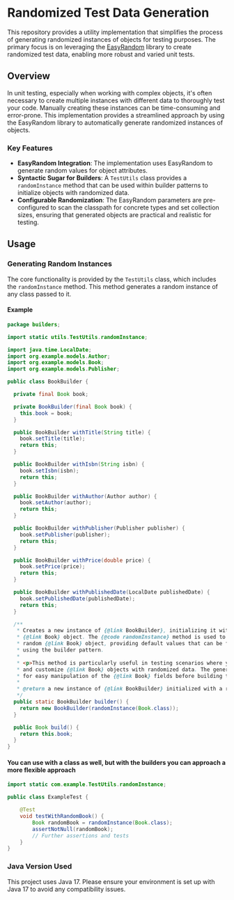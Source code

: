 # Randomized Test Data Generation

This repository provides a utility implementation that simplifies the process of generating randomized instances of objects for testing purposes. The primary focus is on leveraging the [EasyRandom](https://github.com/j-easy/easy-random) library to create randomized test data, enabling more robust and varied unit tests.

## Overview

In unit testing, especially when working with complex objects, it's often necessary to create multiple instances with different data to thoroughly test your code. Manually creating these instances can be time-consuming and error-prone. This implementation provides a streamlined approach by using the EasyRandom library to automatically generate randomized instances of objects.

### Key Features

- **EasyRandom Integration**: The implementation uses EasyRandom to generate random values for object attributes.
- **Syntactic Sugar for Builders**: A `TestUtils` class provides a `randomInstance` method that can be used within builder patterns to initialize objects with randomized data.
- **Configurable Randomization**: The EasyRandom parameters are pre-configured to scan the classpath for concrete types and set collection sizes, ensuring that generated objects are practical and realistic for testing.

## Usage

### Generating Random Instances

The core functionality is provided by the `TestUtils` class, which includes the `randomInstance` method. This method generates a random instance of any class passed to it.

#### Example

```java
package builders;

import static utils.TestUtils.randomInstance;

import java.time.LocalDate;
import org.example.models.Author;
import org.example.models.Book;
import org.example.models.Publisher;

public class BookBuilder {

  private final Book book;

  private BookBuilder(final Book book) {
    this.book = book;
  }

  public BookBuilder withTitle(String title) {
    book.setTitle(title);
    return this;
  }

  public BookBuilder withIsbn(String isbn) {
    book.setIsbn(isbn);
    return this;
  }

  public BookBuilder withAuthor(Author author) {
    book.setAuthor(author);
    return this;
  }

  public BookBuilder withPublisher(Publisher publisher) {
    book.setPublisher(publisher);
    return this;
  }

  public BookBuilder withPrice(double price) {
    book.setPrice(price);
    return this;
  }

  public BookBuilder withPublishedDate(LocalDate publishedDate) {
    book.setPublishedDate(publishedDate);
    return this;
  }

  /**
   * Creates a new instance of {@link BookBuilder}, initializing it with a randomly generated 
   * {@link Book} object. The {@code randomInstance} method is used to generate this initial 
   * random {@link Book} object, providing default values that can be further customized 
   * using the builder pattern.
   *
   * <p>This method is particularly useful in testing scenarios where you need to quickly create 
   * and customize {@link Book} objects with randomized data. The generated builder allows 
   * for easy manipulation of the {@link Book} fields before building the final object.
   *
   * @return a new instance of {@link BookBuilder} initialized with a randomly generated {@link Book} object
   */
  public static BookBuilder builder() {
    return new BookBuilder(randomInstance(Book.class));
  }

  public Book build() {
    return this.book;
  }
}
```
#### You can use with a class as well, but with the builders you can approach a more flexible approach

```java
import static com.example.TestUtils.randomInstance;

public class ExampleTest {

    @Test
    void testWithRandomBook() {
        Book randomBook = randomInstance(Book.class);
        assertNotNull(randomBook);
        // Further assertions and tests
    }
}
```

### Java Version Used

This project uses Java 17. Please ensure your environment is set up with Java 17 to avoid any compatibility issues.